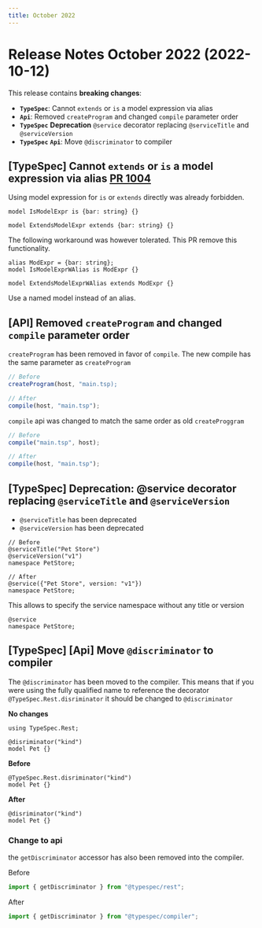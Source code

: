 ```yaml
---
title: October 2022
---
```


# Release Notes October 2022 (2022-10-12)

This release contains **breaking changes**:

- **`TypeSpec`**: Cannot `extends` or `is` a model expression via alias
- **`Api`**: Removed `createProgram` and changed `compile` parameter order
- **`TypeSpec`** **Deprecation** `@service` decorator replacing `@serviceTitle` and `@serviceVersion`
- **`TypeSpec`** **`Api`**: Move `@discriminator` to compiler

## [TypeSpec] Cannot `extends` or `is` a model expression via alias [PR 1004](https://github.com/microsoft/typespec/pull/1004)

Using model expression for `is` or `extends` directly was already forbidden.

<!-- prettier-ignore -->
```typespec
model IsModelExpr is {bar: string} {}

model ExtendsModelExpr extends {bar: string} {}
```

The following workaround was however tolerated. This PR remove this functionality.

<!-- prettier-ignore -->
```typespec
alias ModExpr = {bar: string};
model IsModelExprWAlias is ModExpr {}

model ExtendsModelExprWAlias extends ModExpr {}
```

Use a named model instead of an alias.

## [API] Removed `createProgram` and changed `compile` parameter order

`createProgram` has been removed in favor of `compile`. The new compile has the same parameter as `createProgram`

```ts
// Before
createProgram(host, "main.tsp);

// After
compile(host, "main.tsp");
```

`compile` api was changed to match the same order as old `createProggram`

```ts
// Before
compile("main.tsp", host);

// After
compile(host, "main.tsp");
```

## [TypeSpec] Deprecation: @service decorator replacing `@serviceTitle` and `@serviceVersion`

- `@serviceTitle` has been deprecated
- `@serviceVersion` has been deprecated

```typespec
// Before
@serviceTitle("Pet Store")
@serviceVersion("v1")
namespace PetStore;

// After
@service({"Pet Store", version: "v1"})
namespace PetStore;
```

This allows to specify the service namespace without any title or version

```typespec
@service
namespace PetStore;
```

## [TypeSpec] [Api] Move `@discriminator` to compiler

The `@discriminator` has been moved to the compiler. This means that if you were using the fully qualified name to reference the decorator `@TypeSpec.Rest.disriminator` it should be changed to `@discriminator`

**No changes**

```typespec
using TypeSpec.Rest;

@disriminator("kind")
model Pet {}
```

**Before**

```typespec
@TypeSpec.Rest.disriminator("kind")
model Pet {}
```

**After**

```typespec
@disriminator("kind")
model Pet {}
```

### Change to api

the `getDiscriminator` accessor has also been removed into the compiler.

Before

<!-- prettier-ignore -->
```ts
import { getDiscriminator } from "@typespec/rest";
```

After

<!-- prettier-ignore -->
```ts
import { getDiscriminator } from "@typespec/compiler";
```
